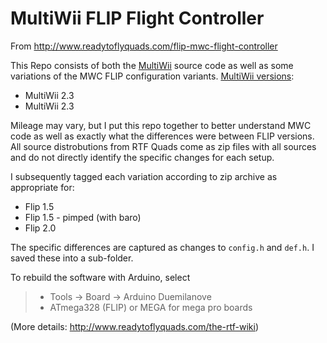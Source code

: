 #  MultiWii FLIP Flight Controller

From http://www.readytoflyquads.com/flip-mwc-flight-controller

This Repo consists of both the [MultiWii](http://www.multiwii.com/) source code as well as some variations of the MWC FLIP configuration variants.
[MultiWii versions](https://code.google.com/archive/p/multiwii/):
* MultiWii 2.3
* MultiWii 2.3

Mileage may vary, but I put this repo together to better understand MWC code as well as exactly what the differences were between FLIP versions.
All source distrobutions from RTF Quads come as zip files with all sources and do not directly identify the specific changes for each setup.

I subsequently tagged each variation according to zip archive as appropriate for:
* Flip 1.5
* Flip 1.5 - pimped (with baro)
* Flip 2.0

The specific differences are captured as changes to `config.h` and `def.h`.  I saved these into a sub-folder.

To rebuild the software with Arduino, select

> * Tools -> Board -> Arduino Duemilanove
> * ATmega328 (FLIP) or MEGA for mega pro boards
 
 (More details: http://www.readytoflyquads.com/the-rtf-wiki)
